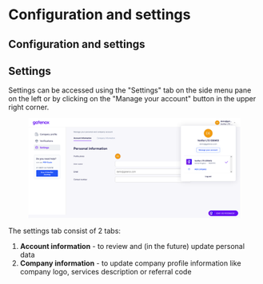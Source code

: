 # Configuration and settings

## Configuration and settings

## Settings

Settings can be accessed using the "Settings" tab on the side menu pane on the left or by clicking on the "Manage your account" button in the upper right corner.

<figure><img src="../../.gitbook/assets/settings_manage.png" alt=""><figcaption></figcaption></figure>

The settings tab consist of 2 tabs:

1. **Account information** - to review and (in the future) update personal data
2. **Company information** - to update company profile information like company logo, services description or referral code
